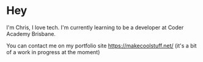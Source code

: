 # Hey
I'm Chris, I love tech.
I'm currently learning to be a developer at Coder Academy Brisbane.

You can contact me on my portfolio site https://makecoolstuff.net/ (it's a bit of a work in progress at the moment)

<!---
devodude/devodude is a ✨ special ✨ repository because its `README.md` (this file) appears on your GitHub profile.
You can click the Preview link to take a look at your changes.
--->
